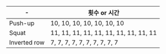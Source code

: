 | - 	| 횟수 or 시간 	|
|------	|-----	|
| Push-up  	| 10, 10, 10, 10, 10, 10, 10|
| Squat  	| 11, 11, 11, 11, 11, 11, 11, 11, 11, 11 |
| Inverted row  	| 7, 7, 7, 7, 7, 7, 7, 7, 7, 7 |